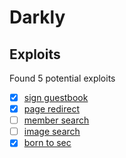 # Darkly

## Exploits

Found 5 potential exploits

- [x] [sign guestbook](./sign-guestbook/README.md)
- [x] [page redirect](./page-redirect-link/README.md)
- [ ] [member search](./member-search/README.md)
- [ ] [image search](./image-search/README.md)
- [x] [born to sec](./born-to-sec/README.md)
